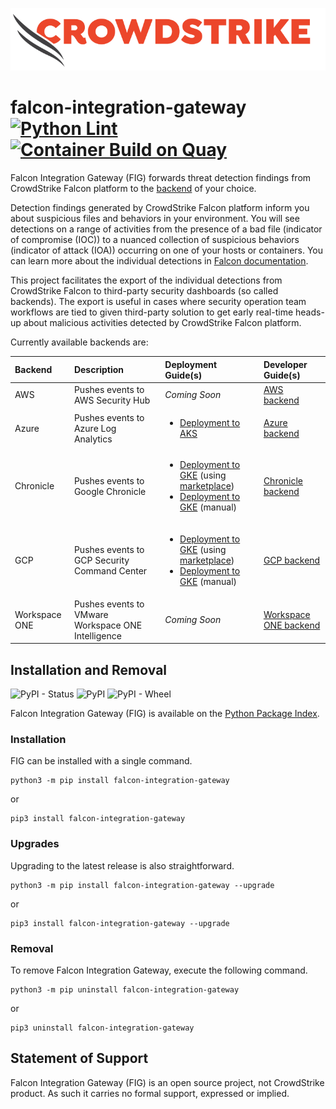 ![CrowdStrike](docs/assets/cs-logo.png)

# falcon-integration-gateway [![Python Lint](https://github.com/CrowdStrike/falcon-integration-gateway/actions/workflows/linting.yml/badge.svg)](https://github.com/CrowdStrike/falcon-integration-gateway/actions/workflows/linting.yml) [![Container Build on Quay](https://quay.io/repository/crowdstrike/falcon-integration-gateway/status "Docker Repository on Quay")](https://quay.io/repository/crowdstrike/falcon-integration-gateway)

Falcon Integration Gateway (FIG) forwards threat detection findings from CrowdStrike Falcon platform to the [backend](fig/backends) of your choice.

Detection findings generated by CrowdStrike Falcon platform inform you about suspicious files and behaviors in your environment. You will see detections on a range of activities from the presence of a bad file (indicator of compromise (IOC)) to a nuanced collection of suspicious behaviors (indicator of attack (IOA)) occurring on one of your hosts or containers. You can learn more about the individual detections in [Falcon documentation](https://falcon.crowdstrike.com/support/documentation/40/mitre-based-falcon-detections-framework).

This project facilitates the export of the individual detections from CrowdStrike Falcon to third-party security dashboards (so called backends). The export is useful in cases where security operation team workflows are tied to given third-party solution to get early real-time heads-up about malicious activities detected by CrowdStrike Falcon platform.

Currently available backends are:

| Backend | Description | Deployment Guide(s) | Developer Guide(s) |
|:--------|:------------|:--------------------|:-------------------|
| AWS | Pushes events to AWS Security Hub | *Coming Soon* | [AWS backend](fig/backends/aws) |
| Azure | Pushes events to Azure Log Analytics | <ul><li>[Deployment to AKS](docs/aks)</li></ul> | [Azure backend](fig/backends/azure) |
| Chronicle | Pushes events to Google Chronicle | <ul><li>[Deployment to GKE](docs/listings/gke-chronicle/UserGuide.md) (using [marketplace](https://console.cloud.google.com/marketplace/product/crowdstrike-saas/falcon-integration-gateway-chronicle))</li><li>[Deployment to GKE](docs/chronicle) (manual)</li></ul> | [Chronicle backend](fig/backends/chronicle) |
| GCP | Pushes events to GCP Security Command Center | <ul><li>[Deployment to GKE](docs/listings/gke/UserGuide.md) (using [marketplace](https://console.cloud.google.com/marketplace/product/crowdstrike-saas/falcon-integration-gateway-scc))</li><li>[Deployment to GKE](docs/gke) (manual)</li></ul> | [GCP backend](fig/backends/gcp) |
| Workspace ONE | Pushes events to VMware Workspace ONE Intelligence | *Coming Soon* | [Workspace ONE backend](fig/backends/workspaceone) |

## Installation and Removal
![PyPI - Status](https://img.shields.io/pypi/status/falcon-integration-gateway)
![PyPI](https://img.shields.io/pypi/v/falcon-integration-gateway)
![PyPI - Wheel](https://img.shields.io/pypi/wheel/falcon-integration-gateway) 
<!--![PyPI - Downloads](https://img.shields.io/pypi/dm/falcon-integration-gateway)-->

Falcon Integration Gateway (FIG) is available on the [Python Package Index](https://pypi.org/project/falcon-integration-gateway/).

### Installation
FIG can be installed with a single command.

```shell
python3 -m pip install falcon-integration-gateway
```
or
```shell
pip3 install falcon-integration-gateway
```

### Upgrades
Upgrading to the latest release is also straightforward.

```shell
python3 -m pip install falcon-integration-gateway --upgrade
```
or
```shell
pip3 install falcon-integration-gateway --upgrade
```

### Removal
To remove Falcon Integration Gateway, execute the following command.

```shell
python3 -m pip uninstall falcon-integration-gateway
```
or
```shell
pip3 uninstall falcon-integration-gateway
```

## Statement of Support
Falcon Integration Gateway (FIG) is an open source project, not CrowdStrike product. As such it carries no formal support, expressed or implied.
